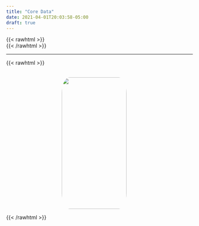 ```yaml
---
title: "Core Data"
date: 2021-04-01T20:03:58-05:00
draft: true
---
```

{{< rawhtml >}}
<br />
{{< /rawhtml >}}

***
{{< rawhtml >}}
<style>
img {
  border-radius: 12%;
  margin-left: 150px;
}
</style>
<p></p>
<br/>

<img src="/images/swift/ToDo.gif" width="175" height="355">


<!-- https://www.raywenderlich.com/7569-getting-started-with-core-data-tutorial -->


{{< /rawhtml >}}
